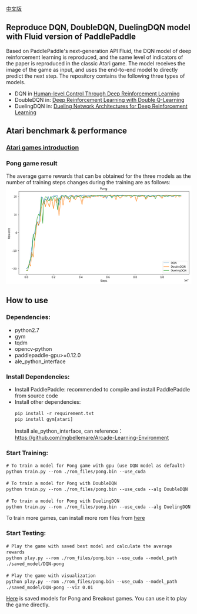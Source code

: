 [中文版](README_cn.md)

## Reproduce DQN, DoubleDQN, DuelingDQN model with Fluid version of PaddlePaddle
Based on PaddlePaddle's next-generation API Fluid, the DQN model of deep reinforcement learning is reproduced, and the same level of indicators of the paper is reproduced in the classic Atari game. The model receives the image of the game as input, and uses the end-to-end model to directly predict the next step. The repository contains the following three types of models.
+ DQN in
[Human-level Control Through Deep Reinforcement Learning](http://www.nature.com/nature/journal/v518/n7540/full/nature14236.html)
+ DoubleDQN in:
[Deep Reinforcement Learning with Double Q-Learning](https://www.aaai.org/ocs/index.php/AAAI/AAAI16/paper/viewPaper/12389)
+ DuelingDQN in:
[Dueling Network Architectures for Deep Reinforcement Learning](http://proceedings.mlr.press/v48/wangf16.html)

## Atari benchmark & performance
### [Atari games introduction](https://gym.openai.com/envs/#atari)

### Pong game result
The average game rewards that can be obtained for the three models as the number of training steps changes during the training are as follows:
![DQN result](assets/dqn.png)

## How to use
### Dependencies:
+ python2.7
+ gym
+ tqdm
+ opencv-python
+ paddlepaddle-gpu>=0.12.0
+ ale_python_interface

### Install Dependencies:
+ Install PaddlePaddle:
    recommended to compile and install PaddlePaddle from source code
+ Install other dependencies:
    ```
    pip install -r requirement.txt
    pip install gym[atari]
    ```
    Install ale_python_interface, can reference：https://github.com/mgbellemare/Arcade-Learning-Environment

### Start Training:
```
# To train a model for Pong game with gpu (use DQN model as default)
python train.py --rom ./rom_files/pong.bin --use_cuda

# To train a model for Pong with DoubleDQN
python train.py --rom ./rom_files/pong.bin --use_cuda --alg DoubleDQN

# To train a model for Pong with DuelingDQN
python train.py --rom ./rom_files/pong.bin --use_cuda --alg DuelingDQN
```

To train more games, can install more rom files from [here](https://github.com/openai/atari-py/tree/master/atari_py/atari_roms)

### Start Testing:
```
# Play the game with saved best model and calculate the average rewards
python play.py --rom ./rom_files/pong.bin --use_cuda --model_path ./saved_model/DQN-pong

# Play the game with visualization
python play.py --rom ./rom_files/pong.bin --use_cuda --model_path ./saved_model/DQN-pong --viz 0.01
```
[Here](https://pan.baidu.com/s/1gIsbNw5V7tMeb74ojx-TMA) is saved models for Pong and Breakout games. You can use it to play the game directly.
